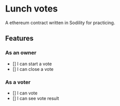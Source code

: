 # Lunch votes

A ethereum contract written in Sodility for practicing.

## Features

### As an owner

- [] I can start a vote
- [] I can close a vote

### As a voter

- [] I can vote
- [] I can see vote result



